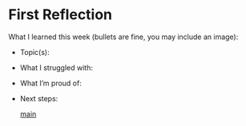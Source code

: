 # First Reflection
What I learned this week (bullets are fine, you may include an image):

- Topic(s):
- What I struggled with:
- What I’m proud of:
- Next steps:

  [main](../index.md)
